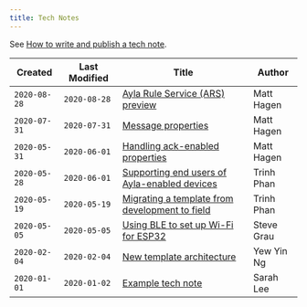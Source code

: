 ```yaml
---
title: Tech Notes
---
```


See [How to write and publish a tech note](how-to-write-and-publish-a-tech-note).

|Created|Last Modified|Title|Author|
|-|-|-|-|
|`2020-08-28`|`2020-08-28`|[Ayla Rule Service (ARS) preview](00000013)|Matt Hagen|
|`2020-07-31`|`2020-07-31`|[Message properties](00000011)|Matt Hagen|
|`2020-05-31`|`2020-06-01`|[Handling ack-enabled properties](00000002)|Matt Hagen|
|`2020-05-28`|`2020-06-01`|[Supporting end users of Ayla-enabled devices](00000007)|Trinh Phan|
|`2020-05-19`|`2020-05-19`|[Migrating a template from development to field](00000004)|Trinh Phan|
|`2020-05-05`|`2020-05-05`|[Using BLE to set up Wi-Fi for ESP32](00000008)|Steve Grau|
|`2020-02-04`|`2020-02-04`|[New template architecture](00000005)|Yew Yin Ng|
|`2020-01-01`|`2020-01-02`|[Example tech note](00000001)|Sarah Lee|
